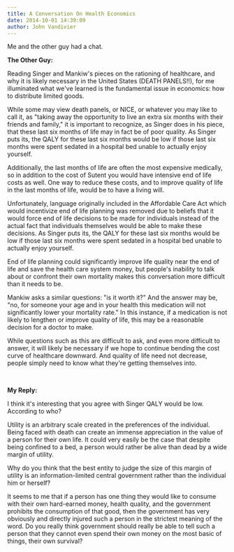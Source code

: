 ```yaml
---
title: A Conversation On Health Economics
date: 2014-10-01 14:39:09
author: John Vandivier
---
```




Me and the other guy had a chat.
<p style=\"text-align: center;\"><strong>The Other Guy:</strong></p>
Reading Singer and Mankiw's pieces on the rationing of healthcare, and why it is likely necessary in the United States (DEATH PANELS!!), for me illuminated what we've learned is the fundamental issue in economics: how to distribute limited goods.

While some may view death panels, or NICE, or whatever you may like to call it, as \"taking away the opportunity to live an extra six months with their friends and family,\" it is important to recognize, as Singer does in his piece, that these last six months of life may in fact be of poor quality. As Singer puts its, the QALY for these last six months would be low if those last six months were spent sedated in a hospital bed unable to actually enjoy yourself.

Additionally, the last months of life are often the most expensive medically, so in addition to the cost of Sutent you would have intensive end of life costs as well. One way to reduce these costs, and to improve quality of life in the last months of life, would be to have a living will.

Unfortunately, language originally included in the Affordable Care Act which would incentivize end of life planning was removed due to beliefs that it would force end of life decisions to be made for individuals instead of the actual fact that individuals themselves would be able to make these decisions. As Singer puts its, the QALY for these last six months would be low if those last six months were spent sedated in a hospital bed unable to actually enjoy yourself.

End of life planning could significantly improve life quality near the end of life and save the health care system money, but people's inability to talk about or confront their own mortality makes this conversation more difficult than it needs to be.

Mankiw asks a similar questions: \"is it worth it?\" And the answer may be, \"no, for someone your age and in your health this medication will not significantly lower your mortality rate.\" In this instance, if a medication is not likely to lengthen or improve quality of life, this may be a reasonable decision for a doctor to make.

While questions such as this are difficult to ask, and even more difficult to answer, it will likely be necessary if we hope to continue bending the cost curve of healthcare downward. And quality of life need not decrease, people simply need to know what they're getting themselves into.

&nbsp;
<p style=\"text-align: center;\"><strong>My Reply:</strong></p>
I think it's interesting that you agree with Singer QALY would be low. According to who?

Utility is an arbitrary scale created in the preferences of the individual. Being faced with death can create an immense appreciation in the value of a person for their own life. It could very easily be the case that despite being confined to a bed, a person would rather be alive than dead by a wide margin of utility.

Why do you think that the best entity to judge the size of this margin of utility is an information-limited central government rather than the individual him or herself?

It seems to me that if a person has one thing they would like to consume with their own hard-earned money, health quality, and the government prohibits the consumption of that good, then the government has very obviously and directly injured such a person in the strictest meaning of the word. Do you really think government should really be able to tell such a person that they cannot even spend their own money on the most basic of things, their own survival?